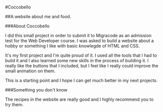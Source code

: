 #Coccobello

##A website about me and food.

###About Coccobello

I did this small project in order to submit it to Migracode as an admission test for the Web Developer course. I was asked to build a website about a hobby or something I like with basic knowlegde of HTML and CSS.

It's my first project and I'm quite proud of it. I used all the tools that I had to build it and I also learned some new skills in the process of building it. I really like the buttons that I included, but I feel like I really could improve the small animation on them.

This is a starting point and I hope I can get much better in my next projects.

###Something you don't know

The recipes in the website are really good and I highly recommend you to try them.






